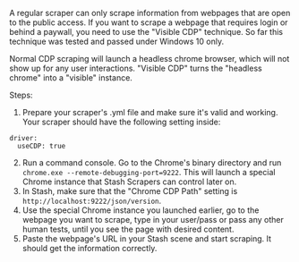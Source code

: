 A regular scraper can only scrape information from webpages that are open to the public access. If you want to scrape a webpage that requires login or behind a paywall, you need to use the "Visible CDP" technique. So far this technique was tested and passed under Windows 10 only. <p>
Normal CDP scraping will launch a headless chrome browser, which will not show up for any user interactions. "Visible CDP" turns the "headless chrome" into a "visible" instance.<p>
Steps: <p>
1. Prepare your scraper's .yml file and make sure it's valid and working. Your scraper should have the following setting inside:
```
driver:
  useCDP: true
```
2. Run a command console. Go to the Chrome's binary directory and run `chrome.exe --remote-debugging-port=9222`. This will launch a special Chrome instance that Stash Scrapers can control later on.
3. In Stash, make sure that the "Chrome CDP Path" setting is `http://localhost:9222/json/version`.
4. Use the special Chrome instance you launched earlier, go to the webpage you want to scrape, type in your user/pass or pass any other human tests, until you see the page with desired content.
5. Paste the webpage's URL in your Stash scene and start scraping. It should get the information correctly.